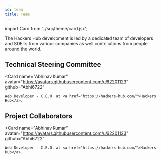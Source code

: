 ```yaml
---
id: team
title: Team
---
```


import Card from '../src/theme/card.jsx';

The Hackers Hub development is led by a dedicated team of developers and SDETs from various companies as well contributions from people around the world.

## Technical Steering Committee

<Card
    name="Abhinav Kumar"
    avatar="https://avatars.githubusercontent.com/u/62201123"
    github="Abhi6722"
>
    Web Developer - C.E.O. at <a href="https://hackers-hub.com/">Hackers Hub</a>.
</Card>

<!-- <Card
    name="Christian Bromann"
    avatar="https://avatars2.githubusercontent.com/u/731337?s=460"
    github="christian-bromann"
    twitter="bromann"
>
    Staff Software Engineer at the Open Source Program Office <a href="https://saucelabs.com/">@saucelabs</a>.
</Card>

<Card
    name="Erwin Heitzman"
    avatar="https://avatars.githubusercontent.com/u/15839059?s=460"
    github="erwinheitzman"
>
    Senior Test Automation Engineer at <a href="https://detesters.nl/">deTesters</a>.
</Card>

<Card
    name="Kevin Lamping"
    avatar="https://avatars0.githubusercontent.com/u/706039?s=460"
    github="klamping"
    twitter="klamping"
>
    Senior Front End Engineer.
</Card>

<Card
    name="Mykola Grybyk"
    avatar="https://avatars0.githubusercontent.com/u/25589559?s=460"
    github="mgrybyk"
>
    Senior Software Development Engineer in Test.
</Card>

<Card
    name="Will Brock"
    avatar="https://avatars3.githubusercontent.com/u/1300981?s=460"
    github="WillBrock"
>
    Automation Engineering Manager at <a href="https://focusschoolsoftware.com/">Focus School Software</a>.
</Card>

<Card
    name="Wim Selles"
    avatar="https://avatars2.githubusercontent.com/u/11979740?s=460"
    github="wswebcreation"
    twitter="wswebcreation"
>
    Senior Solutions Architect <a href="https://saucelabs.com/">@saucelabs</a>.
</Card> -->

## Project Collaborators

<Card
    name="Abhinav Kumar"
    avatar="https://avatars.githubusercontent.com/u/62201123"
    github="Abhi6722"
>
    Web Developer - C.E.O. at <a href="https://hackers-hub.com/">Hackers Hub</a>.
</Card>

<!-- <Card
    name="Boris Osipov"
    avatar="https://avatars.githubusercontent.com/u/6514276?v=4"
    github="BorisOsipov"
    twitter="bo_osipov"
>
</Card> -->

